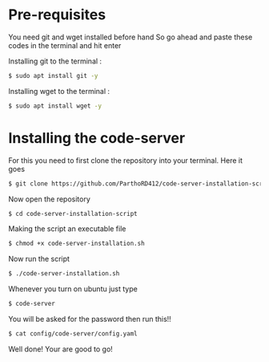 # Pre-requisites
You need git and wget installed before hand
So go ahead and paste these codes in the terminal and hit enter

Installing git to the terminal : 

```sh
$ sudo apt install git -y
```

Installing wget to the terminal :

```sh
$ sudo apt install wget -y
```


# Installing the code-server

For this you need to first clone the repository into your terminal. Here it goes

```sh
$ git clone https://github.com/ParthoRD412/code-server-installation-script.git
```

Now open the repository 

```sh
$ cd code-server-installation-script
```

Making the script an executable file

```sh
$ chmod +x code-server-installation.sh
```
Now run the script 

```sh
$ ./code-server-installation.sh
```

Whenever you turn on ubuntu just type 
```sh
$ code-server
```

You will be asked for the password then run this!!
```sh
$ cat config/code-server/config.yaml
```

Well done! Your are good to go!
